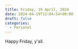 ```yaml
---
title: Friday, 19 April, 2024
date: 2024-04-19T12:04:54+00:00
draft: false
categories:
  - Personal
---
```


Happy Friday, y'all.